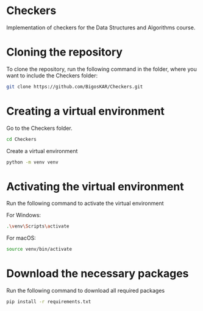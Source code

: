 # Checkers
Implementation of checkers for the Data Structures and Algorithms course.

# Cloning the repository
To clone the repository, run the following command in the folder, where you want to include the Checkers folder:
```sh
git clone https://github.com/BigosKAR/Checkers.git
```

# Creating a virtual environment
Go to the Checkers folder.
```sh
cd Checkers
```
Create a virtual environment
```sh
python -m venv venv
```

# Activating the virtual environment
Run the following command to activate the virtual environment

For Windows:
```sh
.\venv\Scripts\activate
```

For macOS:
```sh
source venv/bin/activate
```

# Download the necessary packages
Run the following command to download all required packages

```sh
pip install -r requirements.txt
```

